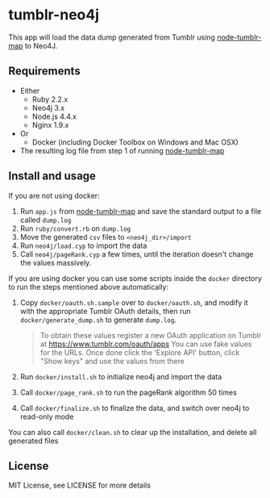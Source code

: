 # tumblr-neo4j

This app will load the data dump generated from Tumblr using [node-tumblr-map](https://github.com/madbence/node-tumblr-map) to Neo4J.

## Requirements

* Either
  * Ruby 2.2.x
  * Neo4j 3.x
  * Node.js 4.4.x
  * Nginx 1.9.x
* Or
  * Docker (including Docker Toolbox on Windows and Mac OSX)
* The resulting log file from step 1 of running [node-tumblr-map](https://github.com/madbence/node-tumblr-map)

## Install and usage

If you are not using docker:

1. Run `app.js` from [node-tumblr-map](https://github.com/madbence/node-tumblr-map) and save the standard output to a file called `dump.log`
2. Run `ruby/convert.rb` on `dump.log`
3. Move the  generated `csv` files to `<neo4j_dir>/import`
4. Run `neo4j/load.cyp` to import the data
5. Call `neo4j/pageRank.cyp` a few times, until the iteration doesn't change the values massively.

If you are using docker you can use some scripts inside the `docker` directory to run the steps mentioned above automatically:

1. Copy `docker/oauth.sh.sample` over to `docker/oauth.sh`, and modify it with the appropriate Tumblr OAuth details, then run `docker/generate_dump.sh` to generate `dump.log`.

   > To obtain these values register a new OAuth application on Tumblr at
   >   https://www.tumblr.com/oauth/apps
   > You can use fake values for the URLs. Once done click the 'Explore API' button,
   > click "Show keys" and use the values from there

2. Run `docker/install.sh` to initialize neo4j and import the data

3. Call `docker/page_rank.sh` to run the pageRank algorithm 50 times

4. Call `docker/finalize.sh` to finalize the data, and switch over neo4j to read-only mode

You can also call `docker/clean.sh` to clear up the installation, and delete all generated files

## License

MIT License, see LICENSE for more details
